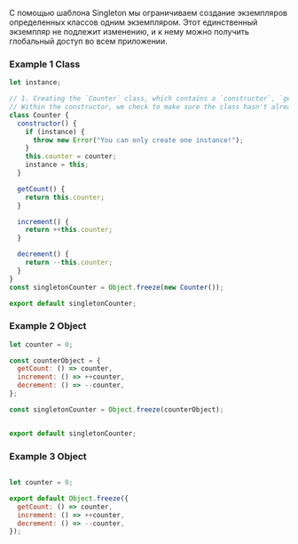 С помощью шаблона Singleton мы ограничиваем создание экземпляров определенных классов одним экземпляром. Этот единственный экземпляр не подлежит изменению, и к нему можно получить глобальный доступ во всем приложении.

### Example 1 Class
```js
let instance;

// 1. Creating the `Counter` class, which contains a `constructor`, `getInstance`, `getCount`, `increment` and `decrement` method.
// Within the constructor, we check to make sure the class hasn't already been instantiated.
class Counter {
  constructor() {
    if (instance) {
      throw new Error("You can only create one instance!");
    }
    this.counter = counter;
    instance = this;
  }

  getCount() {
    return this.counter;
  }

  increment() {
    return ++this.counter;
  }

  decrement() {
    return --this.counter;
  }
}
const singletonCounter = Object.freeze(new Counter());

export default singletonCounter;
```

### Example 2 Object
```js
let counter = 0;

const counterObject = {
  getCount: () => counter,
  increment: () => ++counter,
  decrement: () => --counter,
};

const singletonCounter = Object.freeze(counterObject);


export default singletonCounter;
```

### Example 3 Object
```js

let counter = 0;

export default Object.freeze({
  getCount: () => counter,
  increment: () => ++counter,
  decrement: () => --counter,
});
```




